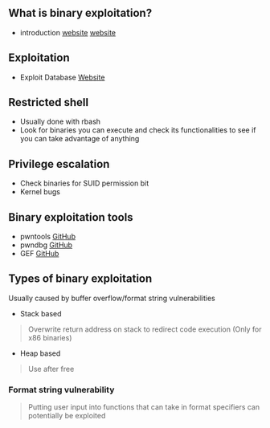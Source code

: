 ## What is binary exploitation?
- introduction [website](https://guyinatuxedo.github.io/00-intro/index.html) [website](https://vickieli.dev/binary%20exploitation/intro-to-reverse-engineering/)

## Exploitation
- Exploit Database [Website](https://www.exploit-db.com/)
## Restricted shell
- Usually done with rbash
- Look for binaries you can execute and check its functionalities to see if you can take advantage of anything
## Privilege escalation
- Check binaries for SUID permission bit
- Kernel bugs
## Binary exploitation tools
- pwntools [GitHub](https://github.com/Gallopsled/pwntools)
- pwndbg [GitHub](https://github.com/pwndbg/pwndbg)
- GEF [GitHub](https://github.com/hugsy/gef)
## Types of binary exploitation
Usually caused by buffer overflow/format string vulnerabilities
- Stack based
> Overwrite return address on stack to redirect code execution (Only for x86 binaries)
- Heap based
> Use after free
### Format string vulnerability
> Putting user input into functions that can take in format specifiers can potentially be exploited
